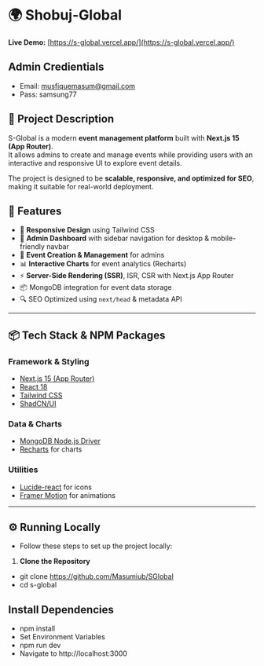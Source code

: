 # 🌍 Shobuj-Global 

**Live Demo:** [https://s-global.vercel.app/](https://s-global.vercel.app/)

## Admin Credientials
- Email: musfiquemasum@gmail.com
- Pass: samsung77


## 📌 Project Description
S-Global is a modern **event management platform** built with **Next.js 15 (App Router)**.  
It allows admins to create and manage events while providing users with an interactive and responsive UI to explore event details.  

The project is designed to be **scalable, responsive, and optimized for SEO**, making it suitable for real-world deployment.



## 🚀 Features
- 🎨 **Responsive Design** using Tailwind CSS  
- 🔐 **Admin Dashboard** with sidebar navigation for desktop & mobile-friendly navbar  
- 📝 **Event Creation & Management** for admins  
- 📊 **Interactive Charts** for event analytics (Recharts)  
- ⚡ **Server-Side Rendering (SSR)**, ISR, CSR with Next.js App Router  
- 📦 MongoDB integration for event data storage  
- 🔍 SEO Optimized using `next/head` & metadata API  

---

## 📦 Tech Stack & NPM Packages
### Framework & Styling
- [Next.js 15 (App Router)](https://nextjs.org/)  
- [React 18](https://react.dev/)  
- [Tailwind CSS](https://tailwindcss.com/)  
- [ShadCN/UI](https://ui.shadcn.com/)  

### Data & Charts
- [MongoDB Node.js Driver](https://www.npmjs.com/package/mongodb)  
- [Recharts](https://recharts.org/) for charts  

### Utilities
- [Lucide-react](https://www.npmjs.com/package/lucide-react) for icons  
- [Framer Motion](https://www.framer.com/motion/) for animations  

---

## ⚙️ Running Locally
- Follow these steps to set up the project locally:

1. **Clone the Repository**
- git clone https://github.com/Masumiub/SGlobal
- cd s-global

## Install Dependencies
- npm install
- Set Environment Variables
- npm run dev
- Navigate to http://localhost:3000